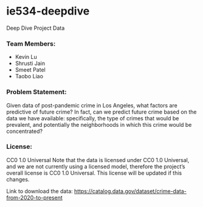 # ie534-deepdive
Deep Dive Project Data

### Team Members:
- Kevin Lu
- Shrusti Jain
- Smeet Patel
- Taobo Liao
### Problem Statement: 
Given data of post-pandemic crime in Los Angeles, what factors are predictive of future crime? In fact, can we predict future crime based on the data we have available: specifically, the type of crimes that would be prevalent, and potentially the neighborhoods in which this crime would be concentrated?
### License: 
CC0 1.0 Universal
Note that the data is licensed under CC0 1.0 Universal, and we are not currently using a licensed model, therefore the project’s overall license is CC0 1.0 Universal. This license will be updated if this changes.

Link to download the data: https://catalog.data.gov/dataset/crime-data-from-2020-to-present
